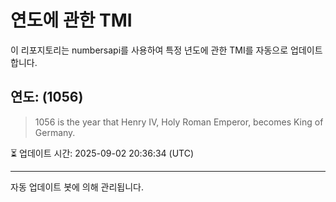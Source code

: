 
# 연도에 관한 TMI

이 리포지토리는 numbersapi를 사용하여 특정 년도에 관한 TMI를 자동으로 업데이트합니다.

## 연도: (1056)
> 1056 is the year that Henry IV, Holy Roman Emperor, becomes King of Germany.

⏳ 업데이트 시간: 2025-09-02 20:36:34 (UTC)

---
자동 업데이트 봇에 의해 관리됩니다.
